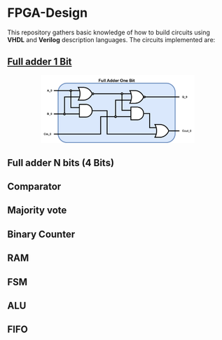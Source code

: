 # FPGA-Design
This repository gathers basic knowledge of how to build circuits using **VHDL** and **Verilog** description languages.
The circuits implemented are:
## [Full adder 1 Bit](FullAdderOneBit)
<p align="Center">
<a href="FullAdderOneBit">
<img src="FullAdderOneBit/FAOB_Img/FullAdderOneBit.png" alt="FAOB" width="350" /> 
</a>
</p>

## Full adder N bits (4 Bits)
## Comparator
## Majority vote
## Binary Counter
## RAM
## FSM
## ALU
## FIFO
